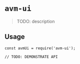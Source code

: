 # `avm-ui`

> TODO: description

## Usage

```
const avmUi = require('avm-ui');

// TODO: DEMONSTRATE API
```
